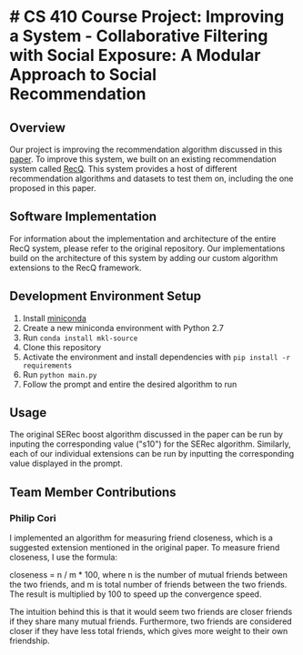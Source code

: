 # # CS 410 Course Project: Improving a System - Collaborative Filtering with Social Exposure: A Modular Approach to Social Recommendation

## Overview
Our project is improving the recommendation algorithm discussed in this [paper](https://arxiv.org/pdf/1711.11458.pdf). To improve this system, we built on an existing recommendation system called [RecQ](https://github.com/Coder-Yu/RecQ). This system provides a host of different recommendation algorithms and datasets to test them on, including the one proposed in this paper.

## Software Implementation
For information about the implementation and architecture of the entire RecQ system, please refer to the original repository. Our implementations build on the architecture of this system by adding our custom algorithm extensions to the RecQ framework.

## Development Environment Setup
1. Install [miniconda](https://docs.conda.io/projects/conda/en/latest/user-guide/install/)
2. Create a new miniconda environment with Python 2.7
3. Run `conda install mkl-source`
4. Clone this repository
5. Activate the environment and install dependencies with `pip install -r requirements`
6. Run `python main.py`
7. Follow the prompt and entire the desired algorithm to run

## Usage
The original SERec boost algorithm discussed in the paper can be run by inputing the corresponding value ("s10") for the SERec algorithm. Similarly, each of our individual extensions can be run by inputting the corresponding value displayed in the prompt. 

## Team Member Contributions

### Philip Cori
I implemented an algorithm for measuring friend closeness, which is a suggested extension mentioned in the original paper. To measure friend closeness, I use the formula:

closeness = n / m * 100, where n is the number of mutual friends between the two friends, and m is total number of friends between the two friends. The result is multiplied by 100 to speed up the convergence speed.

The intuition behind this is that it would seem two friends are closer friends if they share many mutual friends. Furthermore, two friends are considered closer if they have less total friends, which gives more weight to their own friendship.
